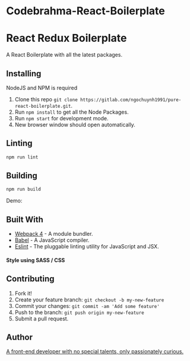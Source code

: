 # Codebrahma-React-Boilerplate

# React Redux Boilerplate
A React Boilerplate with all the latest packages.

## Installing
NodeJS and NPM is required

1. Clone this repo ``git clone https://gitlab.com/ngochuynh1991/pure-react-boilerplate.git``.
2. Run ``npm install`` to get all the Node Packages.
3. Run ``npm start`` for development mode.
4. New browser window should open automatically.

## Linting

```javascript
npm run lint
```

## Building

```javascript
npm run build
```

Demo: 

## Built With

* [Webpack 4](https://webpack.js.org/) - A module bundler.
* [Babel](https://babeljs.io/) - A JavaScript compiler.
* [Eslint](https://eslint.org/) - The pluggable linting utility for JavaScript and JSX.

#### Style using SASS / CSS

## Contributing

1. Fork it!
2. Create your feature branch: `git checkout -b my-new-feature`
3. Commit your changes: `git commit -am 'Add some feature'`
4. Push to the branch: `git push origin my-new-feature`
5. Submit a pull request.

## Author
[A front-end developer with no special talents, only passionately curious.](https://gitlab.com/ngochuynh1991)




